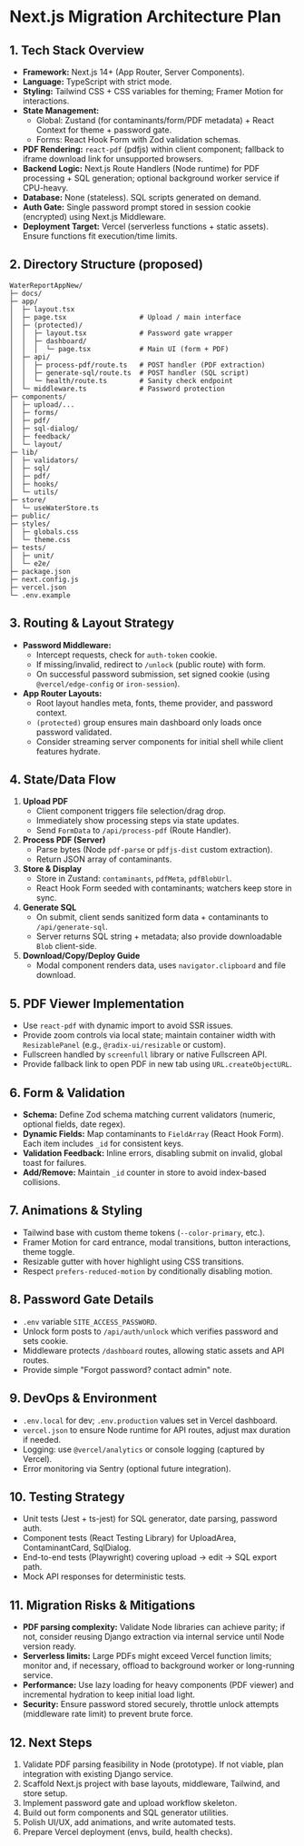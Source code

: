 # Next.js Migration Architecture Plan

## 1. Tech Stack Overview
- **Framework:** Next.js 14+ (App Router, Server Components).
- **Language:** TypeScript with strict mode.
- **Styling:** Tailwind CSS + CSS variables for theming; Framer Motion for interactions.
- **State Management:**
  - Global: Zustand (for contaminants/form/PDF metadata) + React Context for theme + password gate.
  - Forms: React Hook Form with Zod validation schemas.
- **PDF Rendering:** `react-pdf` (pdfjs) within client component; fallback to iframe download link for unsupported browsers.
- **Backend Logic:** Next.js Route Handlers (Node runtime) for PDF processing + SQL generation; optional background worker service if CPU-heavy.
- **Database:** None (stateless). SQL scripts generated on demand.
- **Auth Gate:** Single password prompt stored in session cookie (encrypted) using Next.js Middleware.
- **Deployment Target:** Vercel (serverless functions + static assets). Ensure functions fit execution/time limits.

## 2. Directory Structure (proposed)
```
WaterReportAppNew/
├─ docs/
├─ app/
│  ├─ layout.tsx
│  ├─ page.tsx                  # Upload / main interface
│  ├─ (protected)/
│  │  ├─ layout.tsx             # Password gate wrapper
│  │  ├─ dashboard/
│  │  │  └─ page.tsx            # Main UI (form + PDF)
│  ├─ api/
│  │  ├─ process-pdf/route.ts   # POST handler (PDF extraction)
│  │  ├─ generate-sql/route.ts  # POST handler (SQL script)
│  │  └─ health/route.ts        # Sanity check endpoint
│  └─ middleware.ts             # Password protection
├─ components/
│  ├─ upload/...
│  ├─ forms/
│  ├─ pdf/
│  ├─ sql-dialog/
│  ├─ feedback/
│  └─ layout/
├─ lib/
│  ├─ validators/
│  ├─ sql/
│  ├─ pdf/
│  ├─ hooks/
│  └─ utils/
├─ store/
│  └─ useWaterStore.ts
├─ public/
├─ styles/
│  ├─ globals.css
│  └─ theme.css
├─ tests/
│  ├─ unit/
│  └─ e2e/
├─ package.json
├─ next.config.js
├─ vercel.json
└─ .env.example
```

## 3. Routing & Layout Strategy
- **Password Middleware:**
  - Intercept requests, check for `auth-token` cookie.
  - If missing/invalid, redirect to `/unlock` (public route) with form.
  - On successful password submission, set signed cookie (using `@vercel/edge-config` or `iron-session`).
- **App Router Layouts:**
  - Root layout handles meta, fonts, theme provider, and password context.
  - `(protected)` group ensures main dashboard only loads once password validated.
  - Consider streaming server components for initial shell while client features hydrate.

## 4. State/Data Flow
1. **Upload PDF**
   - Client component triggers file selection/drag drop.
   - Immediately show processing steps via state updates.
   - Send `FormData` to `/api/process-pdf` (Route Handler).
2. **Process PDF (Server)**
   - Parse bytes (Node `pdf-parse` or `pdfjs-dist` custom extraction).
   - Return JSON array of contaminants.
3. **Store & Display**
   - Store in Zustand: `contaminants`, `pdfMeta`, `pdfBlobUrl`.
   - React Hook Form seeded with contaminants; watchers keep store in sync.
4. **Generate SQL**
   - On submit, client sends sanitized form data + contaminants to `/api/generate-sql`.
   - Server returns SQL string + metadata; also provide downloadable `Blob` client-side.
5. **Download/Copy/Deploy Guide**
   - Modal component renders data, uses `navigator.clipboard` and file download.

## 5. PDF Viewer Implementation
- Use `react-pdf` with dynamic import to avoid SSR issues.
- Provide zoom controls via local state; maintain container width with `ResizablePanel` (e.g., `@radix-ui/resizable` or custom).
- Fullscreen handled by `screenfull` library or native Fullscreen API.
- Provide fallback link to open PDF in new tab using `URL.createObjectURL`.

## 6. Form & Validation
- **Schema:** Define Zod schema matching current validators (numeric, optional fields, date regex).
- **Dynamic Fields:** Map contaminants to `FieldArray` (React Hook Form). Each item includes `_id` for consistent keys.
- **Validation Feedback:** Inline errors, disabling submit on invalid, global toast for failures.
- **Add/Remove:** Maintain `_id` counter in store to avoid index-based collisions.

## 7. Animations & Styling
- Tailwind base with custom theme tokens (`--color-primary`, etc.).
- Framer Motion for card entrance, modal transitions, button interactions, theme toggle.
- Resizable gutter with hover highlight using CSS transitions.
- Respect `prefers-reduced-motion` by conditionally disabling motion.

## 8. Password Gate Details
- `.env` variable `SITE_ACCESS_PASSWORD`.
- Unlock form posts to `/api/auth/unlock` which verifies password and sets cookie.
- Middleware protects `/dashboard` routes, allowing static assets and API routes.
- Provide simple "Forgot password? contact admin" note.

## 9. DevOps & Environment
- `.env.local` for dev; `.env.production` values set in Vercel dashboard.
- `vercel.json` to ensure Node runtime for API routes, adjust max duration if needed.
- Logging: use `@vercel/analytics` or console logging (captured by Vercel).
- Error monitoring via Sentry (optional future integration).

## 10. Testing Strategy
- Unit tests (Jest + ts-jest) for SQL generator, date parsing, password auth.
- Component tests (React Testing Library) for UploadArea, ContaminantCard, SqlDialog.
- End-to-end tests (Playwright) covering upload → edit → SQL export path.
- Mock API responses for deterministic tests.

## 11. Migration Risks & Mitigations
- **PDF parsing complexity:** Validate Node libraries can achieve parity; if not, consider reusing Django extraction via internal service until Node version ready.
- **Serverless limits:** Large PDFs might exceed Vercel function limits; monitor and, if necessary, offload to background worker or long-running service.
- **Performance:** Use lazy loading for heavy components (PDF viewer) and incremental hydration to keep initial load light.
- **Security:** Ensure password stored securely, throttle unlock attempts (middleware rate limit) to prevent brute force.

## 12. Next Steps
1. Validate PDF parsing feasibility in Node (prototype). If not viable, plan integration with existing Django service.
2. Scaffold Next.js project with base layouts, middleware, Tailwind, and store setup.
3. Implement password gate and upload workflow skeleton.
4. Build out form components and SQL generator utilities.
5. Polish UI/UX, add animations, and write automated tests.
6. Prepare Vercel deployment (envs, build, health checks).

